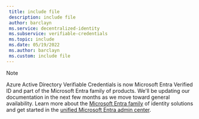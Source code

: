 ```yaml
---
 title: include file
 description: include file
 author: barclayn
 ms.service: decentralized-identity
 ms.subservice: verifiable-credentials
 ms.topic: include
 ms.date: 05/19/2022
 ms.author: barclayn
 ms.custom: include file
---
```


>[!NOTE] 
> Azure Active Directory Verifiable Credentials is now Microsoft Entra Verified ID and part of the Microsoft Entra family of products. We'll be updating our documentation in the next few months as we move toward general availability. Learn more about the [Microsoft Entra family](https://aka.ms/EntraAnnouncement) of identity solutions and get started in the [unified Microsoft Entra admin center](https://entra.microsoft.com).
